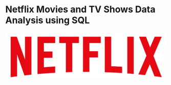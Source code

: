 # Netflix Movies and TV Shows Data Analysis using SQL

![Netflix Logo](https://github.com/jay3425/Netflix_Sql_Porject/blob/main/logo.png)
